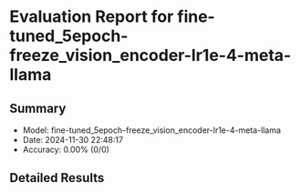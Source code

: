 # Evaluation Report for fine-tuned_5epoch-freeze_vision_encoder-lr1e-4-meta-llama

## Summary
- Model: fine-tuned_5epoch-freeze_vision_encoder-lr1e-4-meta-llama
- Date: 2024-11-30 22:48:17
- Accuracy: 0.00% (0/0)

## Detailed Results

